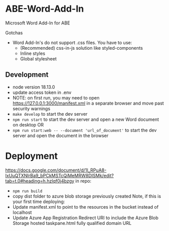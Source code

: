 # ABE-Word-Add-In
Microsoft Word Add-In for ABE

Gotchas
 - Word Add-In's do not support .css files. You have to use:
    - (Recommended) css-in-js solution like styled-components
    - Inline styles
    - Global stylesheet


## Development
 - node version 18.13.0
 - update access token in .env
 - NOTE: on first run, you may need to open https://127.0.0.1:3000/manifest.xml in a separate browser and move past security warnings
 - `make develop` to start the dev server
 - `npm run start` to start the dev server and open a new Word document on desktop OR 
 - `npm run start:web -- --document 'url_of_document'` to start the dev server and open the document in the browser


# Deployment
https://docs.google.com/document/d/1I_RPuA8-IxUuQTXNIrBa9_bPCkMSTcQiMeMRW8DISMk/edit?tab=t.0#heading=h.hzlqf0j4bzgy
in repo:
 - `npm run build`
 - copy dist folder to azure blob storage previously created
Note, if this is your first time deploying:
 - Update manifest.xml to point to the resources in the bucket instead of localhost
 - Update Azure App Registration Redirect URI to include the Azure Blob Storage hosted taskpane.html fully qualified domain URL

